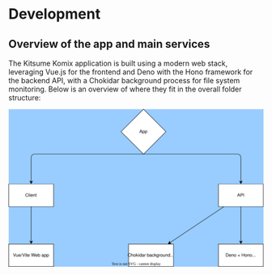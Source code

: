# Development

## Overview of the app and main services
The Kitsume Komix application is built using a modern web stack, leveraging Vue.js for the frontend and Deno with the Hono framework for the backend API, 
with a Chokidar background process for file system monitoring. Below is an overview of where they fit in the overall folder structure:

![App Architecture](./diagrams/app-service.svg)